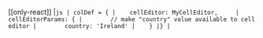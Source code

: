 [[only-react]]
|```js
| colDef = {
|    cellEditor: MyCellEditor,    
|    cellEditorParams: {
|        // make "country" value available to cell editor
|        country: 'Ireland'
|    }
|}
|```